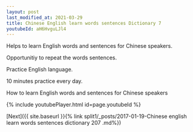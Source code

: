```yaml
---
layout: post
last_modified_at: 2021-03-29
title: Chinese English learn words sentences Dictionary 7 
youtubeId: aH6HvguLJl4
---
```

 
 
Helps to learn English words and sentences for Chinese speakers.

Opportunitiy to repeat the words sentences. 

Practice English language. 
 
10 minutes practice every day. 
 
How to learn English words and sentences for Chinese speakers 
 
{% include youtubePlayer.html id=page.youtubeId %}
 
 
[Next]({{ site.baseurl }}{% link  split1/_posts/2017-01-19-Chinese english learn words sentences dictionary 207 .md%})
 
